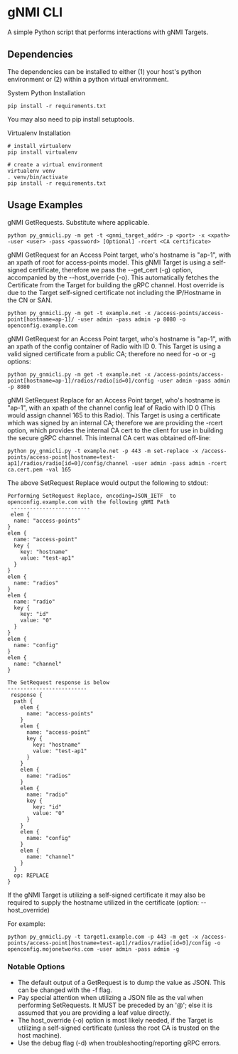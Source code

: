 # gNMI CLI

A simple Python script that performs interactions with gNMI Targets.

## Dependencies

The dependencies can be installed to either (1) your host's python environment or (2) within a python virtual environment.

System Python Installation
```
pip install -r requirements.txt
```
You may also need to pip install setuptools.

Virtualenv Installation
```
# install virtualenv
pip install virtualenv

# create a virtual environment
virtualenv venv
. venv/bin/activate
pip install -r requirements.txt
```

## Usage Examples
gNMI GetRequests. Substitute where applicable.
```
python py_gnmicli.py -m get -t <gnmi_target_addr> -p <port> -x <xpath> -user <user> -pass <password> [Optional] -rcert <CA certificate>
```
gNMI GetRequest for an Access Point target, who's hostname is "ap-1", with an xpath of root for access-points model. This gNMI Target is using a self-signed certificate, therefore we pass the --get_cert (-g) option, accompanied by the --host_override (-o). This automatically fetches the Certificate from the Target for building the gRPC channel. Host override is due to the Target self-signed certificate not including the IP/Hostname in the CN or SAN.
```
python py_gnmicli.py -m get -t example.net -x /access-points/access-point[hostname=ap-1]/ -user admin -pass admin -p 8080 -o openconfig.example.com
```
gNMI GetRequest for an Access Point target, who's hostname is "ap-1", with an xpath of the config container of Radio with ID 0. This Target is using a valid signed certificate from a public CA; therefore no need for -o or -g options:
```
python py_gnmicli.py -m get -t example.net -x /access-points/access-point[hostname=ap-1]/radios/radio[id=0]/config -user admin -pass admin -p 8080
```
gNMI SetRequest Replace for an Access Point target, who's hostname is "ap-1", with an xpath of the channel config leaf of Radio with ID 0 (This would assign channel 165 to this Radio). This Target is using a certificate which was signed by an internal CA; therefore we are providing the -rcert option, which provides the internal CA cert to the client for use in building the secure gRPC channel. This internal CA cert was obtained off-line:
```
python py_gnmicli.py -t example.net -p 443 -m set-replace -x /access-points/access-point[hostname=test-ap1]/radios/radio[id=0]/config/channel -user admin -pass admin -rcert ca.cert.pem -val 165
```
The above SetRequest Replace would output the following to stdout:
```
Performing SetRequest Replace, encoding=JSON_IETF  to  openconfig.example.com with the following gNMI Path
 -------------------------
 elem {
  name: "access-points"
}
elem {
  name: "access-point"
  key {
    key: "hostname"
    value: "test-ap1"
  }
}
elem {
  name: "radios"
}
elem {
  name: "radio"
  key {
    key: "id"
    value: "0"
  }
}
elem {
  name: "config"
}
elem {
  name: "channel"
}

The SetRequest response is below
-------------------------
 response {
  path {
    elem {
      name: "access-points"
    }
    elem {
      name: "access-point"
      key {
        key: "hostname"
        value: "test-ap1"
      }
    }
    elem {
      name: "radios"
    }
    elem {
      name: "radio"
      key {
        key: "id"
        value: "0"
      }
    }
    elem {
      name: "config"
    }
    elem {
      name: "channel"
    }
  }
  op: REPLACE
}
```
If the gNMI Target is utilizing a self-signed certificate it may also be required to supply the hostname utilized in the certificate (option: --host_override)

For example:
```
python py_gnmicli.py -t target1.example.com -p 443 -m get -x /access-points/access-point[hostname=test-ap1]/radios/radio[id=0]/config -o openconfig.mojonetworks.com -user admin -pass admin -g
```

### Notable Options
* The default output of a GetRequest is to dump the value as JSON. This can be changed with the -f flag.
* Pay special attention when utilizing a JSON file as the val when performing SetRequests. It MUST be preceded by an '@'; else it is assumed that you are providing a leaf value directly.
* The host_override (-o) option is most likely needed, if the Target is utilizing a self-signed certificate (unless the root CA is trusted on the host machine).
* Use the debug flag (-d) when troubleshooting/reporting gRPC errors.
